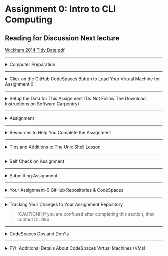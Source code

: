 # Assignment 0: Intro to CLI Computing

## Reading for Discussion Next lecture

[Wickham 2014 Tidy Data.pdf](https://github.com/tamucc-comp-bio/classroom_repo_2025/tree/main/literature)

---

<details><summary>Computer Preparation</summary>
<p>

## Computer Preparation

Use GitHub CodeSpaces to complete this assignment.  

If you did not yet set up GitHub CodeSpaces (we did it in [Lecture 0](https://github.com/tamucc-comp-bio/classroom_repo_2025/blob/main/lectures/lecture00.md)) then do that now: [Instructions](https://github.com/tamucc-comp-bio/how_to/blob/main/howto_github_codespaces.md)

 </p>
</details>

---

<details><summary>Click on the GitHub CodeSpaces Button to Load Your Virtual Machine for Assignment 0</summary>
<p>

## Click on the GitHub CodeSpaces Button to Load Your Virtual Machine for Assignment 0

![terminal](images/codespaces_button.png)

It will take a minute for the CodeSpaces virtual machine to load.  Once it's loaded, you should see this on your screen:

![](images/codespaces_vmwindow.png)

In the codespaces window, the side panel shows the files and directories in the assignment repo.

![](images/codespaces_sidebar.png)

The upper panel is a file viewer/editor and it should be showing you this `README.md` file that you are reading.

![](images/codespaces_viewer.png)

The lower panel is an Ubuntu terminal.  I specifically set up your virtual machine to have Ubuntu because that's all you need for this assignment.

![](images/codespaces_terminal.png)

If everything is making sense up to here, then you have successfully loaded the GitHub repo for Assignment 0 to your CodeSpaces virtual machine.  

 </p>
</details>



---

<details><summary>Setup the Data for This Assignment (Do Not Follow The Download Instructions on Software Carpentry)</summary>
<p>

## Setup the Data for This Assignment (Do Not Follow The Download Instructions on Software Carpentry)

I have already **downloaded the data file for the lesson** (`shell-lesson-data.zip`) to the assignment repo.  Copy and paste the following commands into your terminal and run them by hitting the <ENTER/RETURN> key.

1. Decompress the directories and files for the assignment

```bash
unzip shell-lesson-data.zip
```

2. Make a new directory called `Desktop` in the home directory of your VM

```
mkdir ~/Desktop
```

3. Move the unzipped dir to the Desktop dir in the home dir (needed for instructions in Software Carpentry to work)

```
mv shell-lesson-data ~/Desktop
```

4. Goto the home dir in your VM

```
cd ~
```

> [NOTE!]
> Unless you specifically set up keystrokes in CodeSpaces, you will have to use the mouse to copy and paste.

</p>
</details>

---

<details><summary>Assignment</summary>
<p>

## Assignment

We have a steep learning curve to traverse, so we are going to "flip" the classroom next week. Flipping the classroom means that you work on the material to be covered before we address it in lecture.  Then we can spend time in lecture going over the most challenging topics, as identified by you. Then we will continue together in lecture through new material that builds upon this assignment.

Your assignment is to work through [Software Carpentry's The Unix Shell](https://swcarpentry.github.io/shell-novice/) from "Introducing the Shell" through "Working with Files and Directories". 

> [NOTE!]
> You should set up your computer to have one window with your CodeSpaces terminal (or shell) and one with the software carpentry web page side by side)

![](images/split_screen.png)

Note that we have already completed the Download Files, Install Software, and Open a New Shell sections. Proceed directly to [1. Introducing the Shell](https://swcarpentry.github.io/shell-novice/01-intro.html)

Read through and complete the lessons. Everytime there's a code block (has a blue line across top), run the command in the code block into your terminal. The tutorial will also show you the expected output in the block with the black line across the top (don't type this in, only the commands under the blue lines).  

> [NOTE!]
> Don't type the $ in the code blocks.  That's the command prompt.

![](images/assignment_0_codeblock.png)

Refer to the helpful information below while you work through the Software Carpentry Lessons.

</p>
</details>

---

<details><summary>Resources to Help You Complete the Assignment</summary>
<p>

## Resources to Help You Complete the Assignment

I highly recommend that you print out the [Linux Cheat Sheet](https://github.com/tamucc-comp-bio/classroom_repo_2025/blob/main/resources/README.md) which I created for myself and my students when I was learning `bash`. Print it out and use it as a mousepad.  It's unique because it translates english into `bash`.

ChatGPT, Google Gemini, and Anthropic Claude are all useful AI large language models for assisting you in understanding the concepts in this assignment. They are really good at interpreting error messages for you.

</p>
</details>

---

<details><summary>Tips and Additions to The Unix Shell Lesson</summary>
<p>

## Tips and Additions to The Unix Shell Lesson

I made these notes, which are organized by the sections of the assignment, to help you navigate sticking points in the assignment and supplement the information provided by Software Carpentry.  

### 0. Picking Up From Where You Left Off.

If you stop in the middle of the assignment an need to get back to where you were, you need to navigate back there using the `cd` command.

Unfortunately, the CodeSpaces VM does not remember which directory you were in last if you stop and start it again.  

If you followed the instructions, then the `shell-lesson-data` dir is here: `~/Desktop/shell-lesson-data`, so the following command will get you there:

```bash
cd ~/Desktop/shell-lesson-data
```

### 1. [Introducing the Shell](https://swcarpentry.github.io/shell-novice/01-intro/index.html)

* If you are using GitHub CodeSpaces, after running `pwd` you should see `/home/vscode`

### 2. [Navigating Files and Directories](https://swcarpentry.github.io/shell-novice/02-filedir/index.html)

* those with Ubuntu running in windows won't have a `Desktop` dir unless you follow the data download instructions above. 
* realize that you will have your own home directory with your username.  It won't be named `nelle`
  
* use `ctrl+l` keystroke to clear the terminal (those with macs, try `command+l`).  that's a lower case `L`
* my favorite `ls` flags, aka options
  * `ls -ltrh` list all file details (`l`) with human readable file sizes (`h`) in reverse (`r`) chronological order (`t`)
  * `ls -lh`  list all file details (`l`) with human readable file sizes (`h`)
  * `ls -lhd */` list all file details (`l`) with human readable file sizes (`h`), but only directories (`d`) not files
  * I've never used the `-F` flag, frankly you don't need it

### 3. [Working With Files and Directories](https://swcarpentry.github.io/shell-novice/03-create/index.html)

* realize that the orange boxes don't always pertain to the directory structure in your lesson data.  For example, the 2nd one (Moving Files to a new folder) does not refer to our directory structure, but rather a hypothetical directory structure on Jamie's computer.  Who's Jamie?  idk

</p>
</details>

---

<details><summary>Self Check on Assignment</summary>
<p>

## Self Check on Assignment

If you did everything correctly, then the directory structure of your `shell-lesson-data` directory should look like that below.

You can check your work by visualizing your assignment directory tree with the following command and argument:

```bash
tree ~/Desktop/shell-lesson-data
```

![](images/assignment_0_answer.png)

</p>
</details>

---

<details><summary>Submitting Assignment</summary>
<p>

## Submitting Assignment

When you complete the assignment, run the following lines of code in your CodeSpaces terminal to save everything to the repo.

```bash
# goto the VM home dir
cd ~

# move your work back to the repo and goto the repo dir
# replace YourGitHubUserNameUserName with your GitHub user name.
mv Desktop /workspaces/wk00-assignment-0-YourGitHubUserNameUserName  
cd /workspaces/wk00-assignment-0-YourGitHubUserNameUserName 

# add, commit, and push to github
git add --all
git commit -m "submitting assignment"
git push
```

</p>
</details>

---

<details><summary>Your Assignment-0 GitHub Repositories & CodeSpaces</summary>
<p>


## Your Assignment-0 GitHub Repositories & CodeSpaces

Each student has their own assignment repository. It is private so that only you and Dr. Bird can see it.  Your personal assignment repo has been `cloned` into your Codespaces virtual machine and you are presumably reading this document (`README.md`) from that clone.

There is now one copy of your assignment in the primary GitHub repo which was created when you accepted this assignment, and there is another copy of your repo here in the CodeSpaces virtual machine.  

The location of your primary assignment repo is in this location: github.com/comp-bio-master/wk00-assignment-0-YourGitHubUserName.  Replace "YourGitHubUserName" with your GitHub username and you have the URL to that repository. You can bookmark that link for convenience, **BUT DO NOT EDIT THE PRIMARY COPY OF THE REPO**.

 </p>
</details>

---

<details><summary>Tracking Your Changes to Your Assignment Repository</summary>
<p>

## Tracking Your Changes to Your Assignment Repository

You will be editing your assignment repo in the CodeSpaces virtual machine.  The changes you make to your assignment repository here in the virtual machine are not immediatly applied to the primary copy. You have to explicitly use `git` to track the changes you've made, and then send them to the primary copy of the rep. 

Let's provide a demonstration.

0. Move to your assignment-0 repo dir

```
# replace YourGitHubUserName with your GitHub user name
cd /wk00-assignment-0-YourGitHubUserName
```

1. Use the `ls` command in your CodeSpaces terminal to print the directories and files in your assignment repo to the screen.

```bash
ls
```

2. Run this line of code in your CodeSpaces terminal to create a file named `my_first_file.txt`:

```bash
touch my_first_file.txt
```

3. Run `ls` again and you should now see `my_first_file.txt`

```bash
ls
```

4. If you take a look at your primary repo (github.com/comp-bio-master/wk00-assignment-0-YourGitHubUserName) and refresh the page, you will not see `my_first_file.txt`

5. We can track your changes in the copy of your assignment repo in your CodeSpaces virtual machine using `git add` and `git commit` and then send them to the primary copy of the repo using `git push`:

```bash
git add --all
git commit -m "completed first task")
git push  
```

6. If you take a look at your primary repo (github.com/comp-bio-master/wk00-assignment-0-YourGitHubUserName) and refresh the page, you will see `my_first_file.txt`

Congratulations!  You're now tracking the changes to your assignment repo in the CodeSpaces virtual machine.

 </p>
</details>

> [CAUTION!] 
> If you are confused after completing this section, then contact Dr. Bird.

---

<details><summary>CodeSpaces Dos and Don'ts</summary>
<p>

## CodeSpaces Dos and Don'ts

1. *Do* use `git add`, `git commit`, and `git push` to track you changes and back them up to the primary copy of the repository.

2. *Do* stop the virtual machine when you are not working on this assignment. [Instructions](https://github.com/tamucc-comp-bio/how_to/blob/main/howto_github_codespaces.md#-3-stopping-your-codespace)

3. *DO NOT* delete this virtual machine until you have pushed the changes you made in the virtual machine to the repo. Stopping the machine will not cause any problems. Deleting it will cause you to lose your work.

When you have completed the assigment you will `push` your changes to the primary copy of the repo.

 </p>
</details>

---

<details><summary>FYI: Additional Details About CodeSpaces Virtual Machines (VMs)</summary>
<p>

## FYI: Additional Details About CodeSpaces Virtual Machines (VMs)

* You can only have 2 VMs at any one time.  It doesn't matter if they are running or stopped as far as I know.
* If you need to spin up a third VM then you have to delete an existing virtual machine.  You can find your VM in your [CodeSpaces Page](https://github.com/codespaces) - scroll to the bottom. In the image below, I have 1 virtual machine name `symmetrical sniffle`

![](images/codespaces_vms.png)

* If you dilligently `push` your changes to the primary github repo, then deleting a VM should not be a big deal beaause all of the important files are in the primary repo.
* There is a limitation on the number of hours you can run CodeSpaces VMs per month (30-45), so be sure to stop them when you are not using them.  [Instructions](https://github.com/tamucc-comp-bio/how_to/blob/main/howto_github_codespaces.md#-3-stopping-your-codespace)

</p>
</details>

